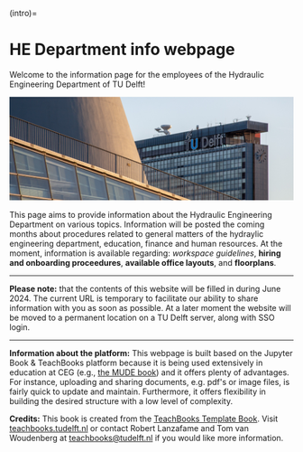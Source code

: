 (intro)=
# HE Department info webpage

Welcome to the information page for the employees of the Hydraulic Engineering Department of TU Delft!

![Landing page](/../figures/Campus-TUDelft-intro.jpg)

This page aims to provide information about the Hydraulic Engineering Department on various topics. 
Information will be posted the coming months about procedures related to general matters of the hydraylic engineering department, education, finance and human resources.
At the moment, information is available regarding: *workspace guidelines*, **hiring and onboarding proceedures**, **available office layouts**, and **floorplans**.


-----------------------------------------------------------------------------------------------------------------------


**Please note:** that the contents of this website will be filled in during June 2024. The current URL is temporary to facilitate our ability to share information with you as soon as possible. At a later moment the website will be moved to a permanent location on a TU Delft server, along with SSO login.

-----------------------------------------------------------------------------------------------------------------------

**Information about the platform:** This webpage is built based on the Jupyter Book & TeachBooks platform because it is being used extensively in education at CEG (e.g., [the MUDE book](https://mude.citg.tudelft.nl/book)) and it offers plenty of advantages. For instance, uploading and sharing documents, e.g. pdf's or image files, is fairly quick to update and maintain. Furthermore, it offers flexibility in building the desired structure with a low level of complexity.

**Credits:** This book is created from the [TeachBooks Template Book](https://github.com/TeachBooks/template). Visit [teachbooks.tudelft.nl](https://teachbooks.tudelft.nl/) or contact Robert Lanzafame and Tom van Woudenberg at teachbooks@tudelft.nl if you would like more information.
